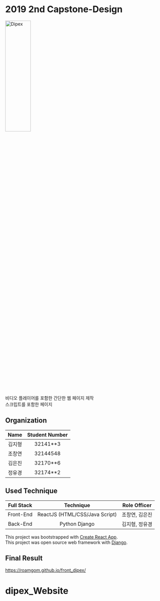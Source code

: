 # 2019 2nd Capstone-Design

<img src="https://user-images.githubusercontent.com/44025989/124956721-3ae62200-e053-11eb-9d9b-fad02213f127.gif" width="40%" height="30%" title="" alt="Dipex"></img><br/>

비디오 플레이어를 포함한 간단한 웹 페이지 제작<br/>
스크립트를 포함한 페이지

## Organization

|           Name           |        Student Number       |
| :----------------------: | :-------------------------: |
| <center> 김지형 </center> | <center> 32141**3 </center> |
| <center> 조창연 </center> | <center> 32144548 </center> |
| <center> 김은진 </center> | <center> 32170**6 </center> |
| <center> 정유경 </center> | <center> 32174**2 </center> |

## Used Technique

| Full Stack | Technique | Role Officer |
| :--------------------------: | :-----------------------------------------------: | :------------------------------: |
| <center> Front-End </center> | <center> ReactJS (HTML/CSS/Java Script) </center> | <center> 조창연, 김은진 </center> |
| <center>  Back-End </center> | <center> Python Django </center>                  | <center> 김지형, 정유경 </center> |

This project was bootstrapped with [Create React App](https://github.com/facebook/create-react-app). <br/>
This project was open source web framework with [Django](https://github.com/django/django).
## Final Result
https://roamgom.github.io/front_dipex/
# dipex_Website
